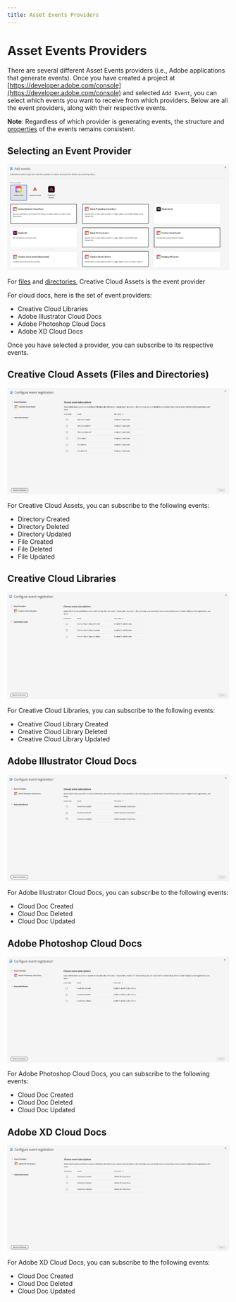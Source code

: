 ```yaml
---
title: Asset Events Providers
---
```


# Asset Events Providers

There are several different Asset Events providers (i.e., Adobe applications that generate events). Once you have created a project at [https://developer.adobe.com/console](https://developer.adobe.com/console) and selected `Add Event`, you can select which events you want to receive from which providers. Below are all the event providers, along with their respective events.

**Note**: Regardless of which provider is generating events, the structure and [properties](asset-events-properties.md) of the events remains consistent. 

## Selecting an Event Provider

![UI for selecting an event provider](../../img/all_providers.png)

For [files](asset-events-glossary.md#file) and [directories](asset-events-glossary.md#directory), Creative Cloud Assets is the event provider 

For cloud docs, here is the set of event providers:

- Creative Cloud Libraries
- Adobe Illustrator Cloud Docs
- Adobe Photoshop Cloud Docs
- Adobe XD Cloud Docs

Once you have selected a provider, you can subscribe to its respective events.

## Creative Cloud Assets (Files and Directories)

![UI for subscribing to events for Creative Cloud Assets](../../img/creative_cloud_assets.png)

For Creative Cloud Assets, you can subscribe to the following events:

- Directory Created
- Directory Deleted
- Directory Updated
- File Created
- File Deleted
- File Updated

## Creative Cloud Libraries

![UI for subscribing to events for Creative Cloud Libraries](../../img/cc_library.png)

For Creative Cloud Libraries, you can subscribe to the following events:

- Creative Cloud Library Created
- Creative Cloud Library Deleted
- Creative Cloud Library Updated 

## Adobe Illustrator Cloud Docs

![UI for subscribing to events for Adobe Illustrator Cloud Docs](../../img/AI_cloud_docs.png)

For Adobe Illustrator Cloud Docs, you can subscribe to the following events:

- Cloud Doc Created
- Cloud Doc Deleted
- Cloud Doc Updated

## Adobe Photoshop Cloud Docs

![UI for subscribing to events for Adobe Photoshop Cloud Docs](../../img/ps_cloud_doc.png)

For Adobe Photoshop Cloud Docs, you can subscribe to the following events:

- Cloud Doc Created
- Cloud Doc Deleted
- Cloud Doc Updated 

## Adobe XD Cloud Docs

![UI for subscribing to events for Adobe XD Cloud Docs](../../img/xd_cloud_doc.png)

For Adobe XD Cloud Docs, you can subscribe to the following events:

- Cloud Doc Created
- Cloud Doc Deleted
- Cloud Doc Updated 


